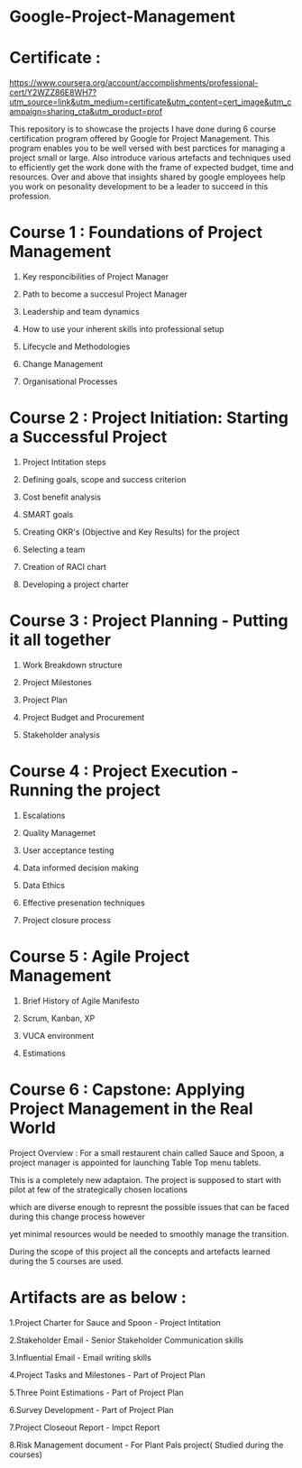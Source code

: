 # Google-Project-Management
# Certificate : 
https://www.coursera.org/account/accomplishments/professional-cert/Y2WZZ86E8WH7?utm_source=link&utm_medium=certificate&utm_content=cert_image&utm_campaign=sharing_cta&utm_product=prof

This repository is to showcase the projects I have done during 6 course certification program offered by Google for Project Management.
This program enables you to be well versed with best parctices for managing a project small or large. Also introduce various artefacts and techniques used to efficiently get the work done with the frame of expected budget, time and resources. Over and above that insights shared by google employees help you work on pesonality development to be a leader to succeed in this profession.

# Course 1 : Foundations of Project Management

 1. Key responcibilities of Project Manager

 2. Path to become a succesul Project Manager

 3. Leadership and team dynamics

 4. How to use your inherent skills into professional setup

 5. Lifecycle and Methodologies

 6. Change Management

 7. Organisational Processes
 
 # Course 2 : Project Initiation: Starting a Successful Project
 
 1. Project Intitation steps

 2. Defining goals, scope and success criterion

 3. Cost benefit analysis

 4. SMART goals

 5. Creating OKR's (Objective and Key Results) for the project

 6. Selecting a team
 
 7. Creation of RACI chart
 
 8. Developing a project charter
 
  # Course 3 : Project Planning - Putting it all together
 
 1. Work Breakdown structure

 2. Project Milestones

 3. Project Plan

 4. Project Budget and Procurement

 5. Stakeholder analysis

  # Course 4 : Project Execution - Running the project
  
 1. Escalations

 2. Quality Managemet 

 3. User acceptance testing

 4. Data informed decision making

 5. Data Ethics
 
 6. Effective presenation techniques
 
 7. Project closure process
 
   # Course 5 : Agile Project Management
  
 1. Brief History of Agile Manifesto

 2. Scrum, Kanban, XP

 3. VUCA environment

 4. Estimations

   # Course 6 : Capstone: Applying Project Management in the Real World
  
Project Overview : For a small restaurent chain called Sauce and Spoon, a project manager is appointed for launching Table Top menu tablets. 

This is a completely new adaptaion. The project is supposed to start with pilot at few of the strategically chosen locations 

which are diverse enough to represnt the possible issues that can be faced during this change process however 

yet minimal resources would be needed to smoothly manage the transition.

During the scope of this project all the concepts and artefacts learned during the 5 courses are used. 

# Artifacts are as below :

1.Project Charter for Sauce and Spoon - Project Intitation

2.Stakeholder Email - Senior Stakeholder Communication skills 

3.Influential Email - Email writing skills

4.Project Tasks and Milestones - Part of Project Plan

5.Three Point Estimations - Part of Project Plan

6.Survey Development - Part of Project Plan

7.Project Closeout Report - Impct Report

8.Risk Management document - For Plant Pals project( Studied during the courses)










